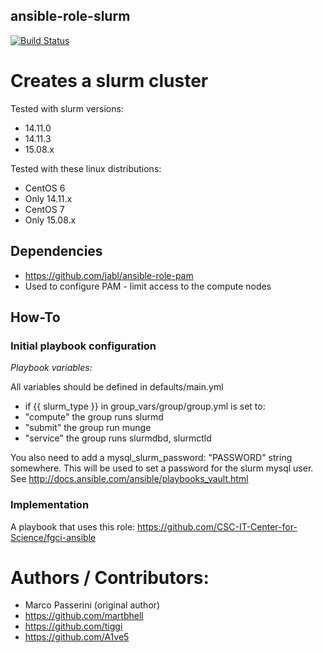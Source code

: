 ansible-role-slurm
------------------

[![Build Status](https://travis-ci.org/CSC-IT-Center-for-Science/ansible-role-slurm.svg?branch=master)](https://travis-ci.org/CSC-IT-Center-for-Science/ansible-role-slurm)

# Creates a slurm cluster

Tested with slurm versions:
 - 14.11.0
 - 14.11.3
 - 15.08.x

Tested with these linux distributions:
 - CentOS 6
  - Only 14.11.x
 - CentOS 7
  - Only 15.08.x

## Dependencies

 - https://github.com/jabl/ansible-role-pam
  - Used to configure PAM - limit access to the compute nodes


## How-To

### Initial playbook configuration

*Playbook variables:*

All variables should be defined in defaults/main.yml

 - if {{ slurm_type }} in group_vars/group/group.yml is set to:
  - "compute" the group runs slurmd
  - "submit" the group run munge
  - "service" the group runs slurmdbd, slurmctld

You also need to add a mysql_slurm_password: "PASSWORD" string somewhere. This will be used to set a password for the slurm mysql user. See http://docs.ansible.com/ansible/playbooks_vault.html

### Implementation

A playbook that uses this role: https://github.com/CSC-IT-Center-for-Science/fgci-ansible

# Authors / Contributors:

 - Marco Passerini (original author)
 - https://github.com/martbhell
 - https://github.com/tiggi
 - https://github.com/A1ve5
